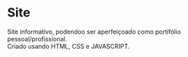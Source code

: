 # Site

Site informativo, podendoo ser aperfeiçoado como portifólio pessoal/profissional. <br>
Criado usando HTML, CSS e JAVASCRIPT.
